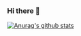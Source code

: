 ### Hi there 👋

[![Anurag's github stats](https://github-readme-stats.vercel.app/api?username=JLoweDev)](https://github.com/anuraghazra/github-readme-stats)

<!--
**JLoweDev/JLoweDev** is a ✨ _special_ ✨ repository because its `README.md` (this file) appears on your GitHub profile.

Here are some ideas to get you started:

- 🔭 I’m currently working on ...
- 🌱 I’m currently learning ...
- 👯 I’m looking to collaborate on ...
- 🤔 I’m looking for help with ...
- 💬 Ask me about ...
- 📫 How to reach me: ...
- 😄 Pronouns: ...
- ⚡ Fun fact: ...
-->
